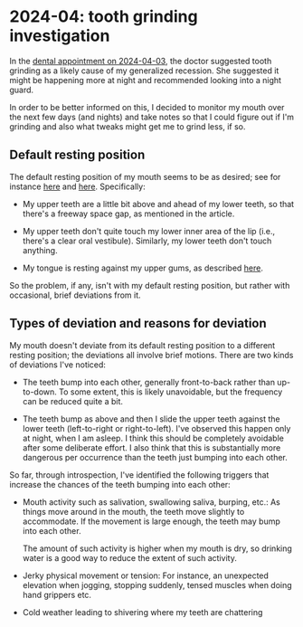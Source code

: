 # 2024-04: tooth grinding investigation

In the [dental appointment on
2024-04-03](2024-04-03-dental-cleaning.md), the doctor suggested tooth
grinding as a likely cause of my generalized recession. She suggested
it might be happening more at night and recommended looking into a
night guard.

In order to be better informed on this, I decided to monitor my mouth
over the next few days (and nights) and take notes so that I could
figure out if I'm grinding and also what tweaks might get me to grind
less, if so.

## Default resting position

The default resting position of my mouth seems to be as desired; see
for instance
[here](https://www.linkedin.com/pulse/should-your-top-bottom-teeth-touch-when-mouth-closed-dr-smitha-pramod/)
and
[here](https://wilkinsonorthodontics.com.au/how-should-teeth-rest/). Specifically:

* My upper teeth are a little bit above and ahead of my lower teeth,
  so that there's a freeway space gap, as mentioned in the article.

* My upper teeth don't quite touch my lower inner area of the lip
  (i.e., there's a clear oral vestibule). Similarly, my lower teeth
  don't touch anything.

* My tongue is resting against my upper gums, as described
  [here](https://www.healthline.com/health/tongue-posture#:~:text=%E2%80%9CYour%20tongue%20should%20be%20touching,higher%20than%20your%20front%20teeth.%E2%80%9D).

So the problem, if any, isn't with my default resting position, but
rather with occasional, brief deviations from it.

## Types of deviation and reasons for deviation

My mouth doesn't deviate from its default resting position to a
different resting position; the deviations all involve brief
motions. There are two kinds of deviations I've noticed:

* The teeth bump into each other, generally front-to-back rather than
  up-to-down. To some extent, this is likely unavoidable, but the
  frequency can be reduced quite a bit.

* The teeth bump as above and then I slide the upper teeth against the
  lower teeth (left-to-right or right-to-left). I've observed this
  happen only at night, when I am asleep. I think this should be
  completely avoidable after some deliberate effort. I also think that
  this is substantially more dangerous per occurrence than the teeth
  just bumping into each other.

So far, through introspection, I've identified the following triggers
that increase the chances of the teeth bumping into each other:

* Mouth activity such as salivation, swallowing saliva, burping, etc.:
  As things move around in the mouth, the teeth move slightly to
  accommodate. If the movement is large enough, the teeth may bump
  into each other.

  The amount of such activity is higher when my mouth is dry, so
  drinking water is a good way to reduce the extent of such activity.

* Jerky physical movement or tension: For instance, an unexpected
  elevation when jogging, stopping suddenly, tensed muscles when doing
  hand grippers etc.

* Cold weather leading to shivering where my teeth are chattering

